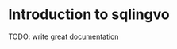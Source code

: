 # Introduction to sqlingvo

TODO: write [great documentation](http://jacobian.org/writing/great-documentation/what-to-write/)
